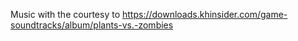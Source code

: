 Music with the courtesy to https://downloads.khinsider.com/game-soundtracks/album/plants-vs.-zombies
